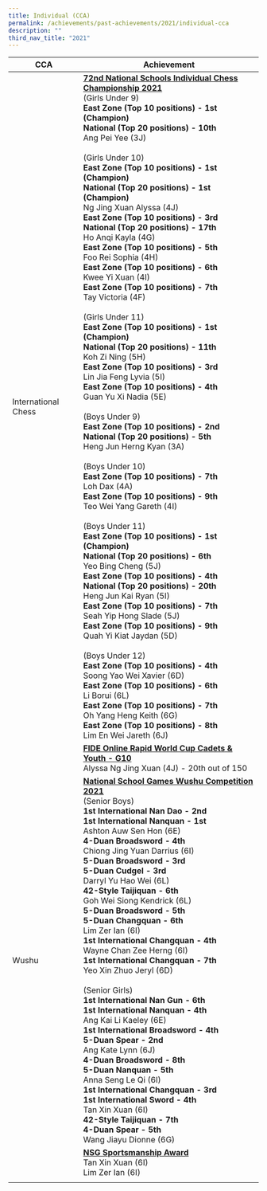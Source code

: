 ```yaml
---
title: Individual (CCA)
permalink: /achievements/past-achievements/2021/individual-cca
description: ""
third_nav_title: "2021"
---
```

| CCA | Achievement |
|---|---|
| International Chess | <u><strong> 72nd National Schools Individual Chess Championship 2021 </strong></u> <br> (Girls Under 9) <br> **East Zone (Top 10 positions) - 1st (Champion)** <br> **National (Top 20 positions) - 10th** <br> Ang Pei Yee (3J) <br><br> (Girls Under 10) <br> **East Zone (Top 10 positions) - 1st (Champion)** <br> **National (Top 20 positions) - 1st (Champion)** <br> Ng Jing Xuan Alyssa (4J) <br> **East Zone (Top 10 positions) - 3rd** <br> **National (Top 20 positions) - 17th** <br> Ho Anqi Kayla (4G) <br> **East Zone (Top 10 positions) - 5th** <br> Foo Rei Sophia (4H) <br> **East Zone (Top 10 positions) - 6th** <br> Kwee Yi Xuan (4I) <br> **East Zone (Top 10 positions) - 7th** <br> Tay Victoria (4F) <br><br>(Girls Under 11) <br> **East Zone (Top 10 positions) - 1st (Champion)** <br> **National (Top 20 positions) - 11th** <br> Koh Zi Ning (5H) <br> **East Zone (Top 10 positions) - 3rd** <br> Lin Jia Feng Lyvia (5I) <br> **East Zone (Top 10 positions) - 4th** <br> Guan Yu Xi Nadia (5E) <br><br> (Boys Under 9) <br> **East Zone (Top 10 positions) - 2nd** <br> **National (Top 20 positions) - 5th** <br> Heng Jun Herng Kyan (3A) <br> <br> (Boys Under 10) <br> **East Zone (Top 10 positions) - 7th** <br> Loh Dax (4A) <br> **East Zone (Top 10 positions) - 9th** <br> Teo Wei Yang Gareth (4I) <br><br> (Boys Under 11) <br> **East Zone (Top 10 positions) - 1st (Champion)** <br> **National (Top 20 positions) - 6th** <br> Yeo Bing Cheng (5J) <br> **East Zone (Top 10 positions) - 4th** <br> **National (Top 20 positions) - 20th** <br> Heng Jun Kai Ryan (5I) <br> **East Zone (Top 10 positions) - 7th** <br>  Seah Yip Hong Slade (5J) <br> **East Zone (Top 10 positions) - 9th** <br> Quah Yi Kiat Jaydan (5D) <br><br>  (Boys Under 12) <br> **East Zone (Top 10 positions) - 4th** <br> Soong Yao Wei Xavier (6D) <br> **East Zone (Top 10 positions) - 6th** <br>Li Borui (6L) <br> **East Zone (Top 10 positions) - 7th** <br> Oh Yang Heng Keith (6G) <br> **East Zone (Top 10 positions) - 8th** <br> Lim En Wei Jareth (6J) |
|   | <u><strong> FIDE Online Rapid World Cup Cadets & Youth - G10 </strong></u><br> Alyssa Ng Jing Xuan (4J) - 20th out of 150 |
| Wushu | <u><strong> National School Games Wushu Competition 2021 </strong></u> <br> (Senior Boys) <br> **1st International Nan Dao - 2nd** <br> **1st International Nanquan - 1st** <br> Ashton Auw Sen Hon (6E) <br> **4-Duan Broadsword - 4th** <br> Chiong Jing Yuan Darrius (6I) <br> **5-Duan Broadsword - 3rd** <br>   **5-Duan Cudgel - 3rd** <br> Darryl Yu Hao Wei (6L) <br> **42-Style Taijiquan - 6th** <br> Goh Wei Siong Kendrick (6L) <br> **5-Duan Broadsword - 5th** <br> **5-Duan Changquan - 6th** <br> Lim Zer Ian (6I) <br> **1st International Changquan - 4th** <br> Wayne Chan Zee Herng (6I) <br> **1st International Changquan - 7th** <br> Yeo Xin Zhuo Jeryl (6D) <br><br> (Senior Girls) <br> **1st International Nan Gun - 6th** <br> **1st International Nanquan - 4th** <br> Ang Kai Li Kaeley (6E) <br> **1st International Broadsword - 4th** <br> **5-Duan Spear - 2nd** <br> Ang Kate Lynn (6J) <br> **4-Duan Broadsword - 8th** <br> **5-Duan Nanquan - 5th** <br> Anna Seng Le Qi (6I) <br> **1st International Changquan - 3rd** <br> **1st International Sword - 4th** <br> Tan Xin Xuan (6I) <br> **42-Style Taijiquan - 7th** <br> **4-Duan Spear - 5th** <br> Wang Jiayu Dionne (6G) |
|   | <u><strong> NSG Sportsmanship Award </strong></u><br> Tan Xin Xuan (6I) <br> Lim Zer Ian (6I) |
| | | 